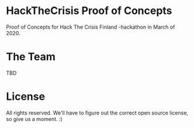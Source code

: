 # HackTheCrisis Proof of Concepts

Proof of Concepts for Hack The Crisis Finland -hackathon in March of 2020.

# The Team

TBD

# License

All rights reserved. We'll have to figure out the correct open source license, so give us a moment. :)

